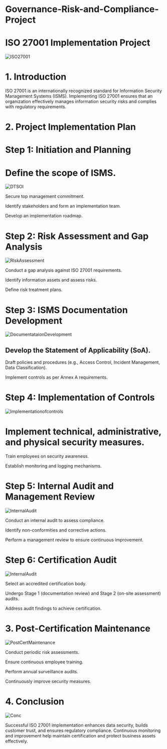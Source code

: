# Governance-Risk-and-Compliance-Project

# ISO 27001 Implementation Project

![ISO27001](https://github.com/user-attachments/assets/6b08690f-8f3b-42df-a134-d446c30cebf3)


# 1. Introduction

ISO 27001 is an internationally recognized standard for Information Security Management Systems (ISMS). Implementing ISO 27001 ensures that an organization effectively manages information security risks and complies with regulatory requirements.

# 2. Project Implementation Plan

# Step 1: Initiation and Planning

# Define the scope of ISMS.

![DTSOI](https://github.com/user-attachments/assets/6784aedb-7a75-47ff-b956-7698c56be19a)

Secure top management commitment.

Identify stakeholders and form an implementation team.

Develop an implementation roadmap.



# Step 2: Risk Assessment and Gap Analysis

![RIskAssessment](https://github.com/user-attachments/assets/68903527-8d25-4458-a5f8-69cb3c7f17dc)


Conduct a gap analysis against ISO 27001 requirements.

Identify information assets and assess risks.

Define risk treatment plans.



# Step 3: ISMS Documentation Development

![DocumentataionDevelopment](https://github.com/user-attachments/assets/ba11ae27-53aa-4c01-853f-776ae9391899)

## Develop the Statement of Applicability (SoA).

Draft policies and procedures (e.g., Access Control, Incident Management, Data Classification).

Implement controls as per Annex A requirements.



# Step 4: Implementation of Controls

![Implementationofcontrols](https://github.com/user-attachments/assets/4e91d89a-65e3-4d8a-b2c0-56e36385448f)


# Implement technical, administrative, and physical security measures.

Train employees on security awareness.

Establish monitoring and logging mechanisms.



# Step 5: Internal Audit and Management Review

![InternalAudit](https://github.com/user-attachments/assets/484c9919-73b2-4340-a57a-574ae48584e1)


Conduct an internal audit to assess compliance.

Identify non-conformities and corrective actions.

Perform a management review to ensure continuous improvement.



# Step 6: Certification Audit

![InternalAudit](https://github.com/user-attachments/assets/03fa629f-caa3-4a76-8301-84e73815e458)


Select an accredited certification body.

Undergo Stage 1 (documentation review) and Stage 2 (on-site assessment) audits.

Address audit findings to achieve certification.


# 3. Post-Certification Maintenance

![PostCertMaintenance](https://github.com/user-attachments/assets/c6a402e2-75ef-4498-9e2d-ae2309a136a1)

Conduct periodic risk assessments.

Ensure continuous employee training.

Perform annual surveillance audits.

Continuously improve security measures.



# 4. Conclusion

![Conc](https://github.com/user-attachments/assets/8c177acc-af93-4548-bd21-77ec3bd3d840)


Successful ISO 27001 implementation enhances data security, builds customer trust, and ensures regulatory compliance. Continuous monitoring and improvement help maintain certification and protect business assets effectively.

